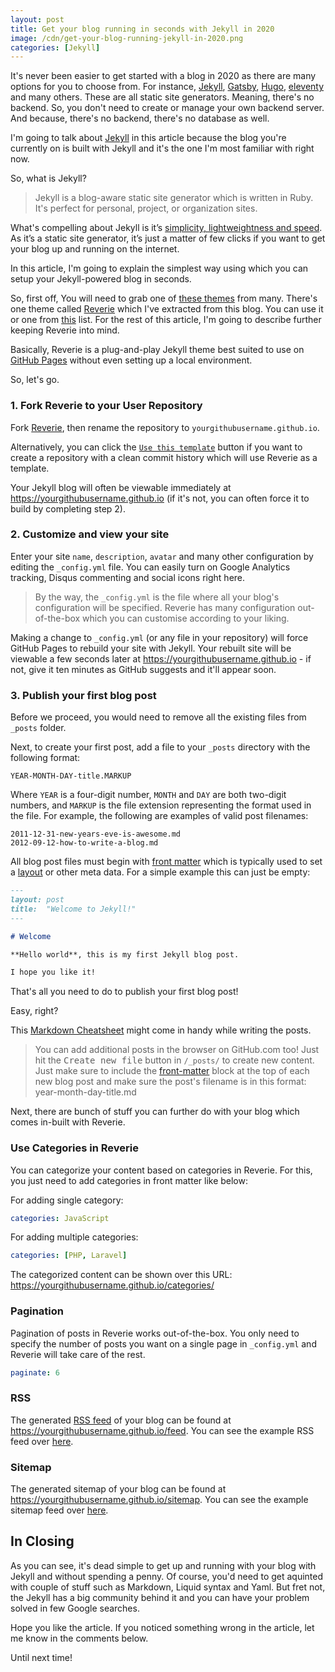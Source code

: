 ```yaml
---
layout: post
title: Get your blog running in seconds with Jekyll in 2020
image: /cdn/get-your-blog-running-jekyll-in-2020.png
categories: [Jekyll]
---
```


It's never been easier to get started with a blog in 2020 as there are many options for you to choose from. For instance, [Jekyll](https://jekyllrb.com/), [Gatsby](https://www.gatsbyjs.org/), [Hugo](https://gohugo.io/), [eleventy](https://www.11ty.dev/) and many others. These are all static site generators. Meaning, there's no backend. So, you don't need to create or manage your own backend server. And because, there's no backend, there's no database as well. 

I'm going to talk about [Jekyll](https://jekyllrb.com/) in this article because the blog you're currently on is built with Jekyll and it's the one I'm most familiar with right now.

So, what is Jekyll?

> Jekyll is a blog-aware static site generator which is written in Ruby. It's perfect for personal, project, or organization sites. 

What's compelling about Jekyll is it’s [simplicity, lightweightness and speed](/why-choose-jekyll-blogging-over-other-platforms/). As it’s a static site generator, it’s just a matter of few clicks if you want to get your blog up and running on the internet.

In this article, I'm going to explain the simplest way using which you can setup your Jekyll-powered blog in seconds.

So, first off, You will need to grab one of [these themes](https://github.com/topics/jekyll-theme) from many. There's one theme called [Reverie](https://github.com/amitmerchant1990/reverie) which I've extracted from this blog. You can use it or one from [this](https://github.com/topics/jekyll-theme) list. For the rest of this article, I'm going to describe further keeping Reverie into mind.

Basically, Reverie is a plug-and-play Jekyll theme best suited to use on [GitHub Pages](https://pages.github.com/) without even setting up a local environment.

So, let's go.

### 1. Fork Reverie to your User Repository

Fork [Reverie](https://github.com/amitmerchant1990/reverie), then rename the repository to `yourgithubusername.github.io`.

Alternatively, you can click the [`Use this template`](https://github.com/amitmerchant1990/reverie/generate) button if you want to create a repository with a clean commit history which will use Reverie as a template.

Your Jekyll blog will often be viewable immediately at <https://yourgithubusername.github.io> (if it's not, you can often force it to build by completing step 2).

### 2. Customize and view your site

Enter your site `name`, `description`, `avatar` and many other configuration by editing the `_config.yml` file. You can easily turn on Google Analytics tracking, Disqus commenting and social icons right here.

> By the way, the `_config.yml` is the file where all your blog's configuration will be specified. Reverie has many configuration out-of-the-box which you can customise according to your liking.

Making a change to `_config.yml` (or any file in your repository) will force GitHub Pages to rebuild your site with Jekyll. Your rebuilt site will be viewable a few seconds later at <https://yourgithubusername.github.io> - if not, give it ten minutes as GitHub suggests and it'll appear soon.

### 3. Publish your first blog post

Before we proceed, you would need to remove all the existing files from `_posts` folder.

Next, to create your first post, add a file to your `_posts` directory with the following format:

```
YEAR-MONTH-DAY-title.MARKUP
```

Where `YEAR` is a four-digit number, `MONTH` and `DAY` are both two-digit numbers, and `MARKUP` is the file extension representing the format used in the file. For example, the following are examples of valid post filenames:

```
2011-12-31-new-years-eve-is-awesome.md
2012-09-12-how-to-write-a-blog.md
```

All blog post files must begin with [front matter](https://jekyllrb.com/docs/front-matter/) which is typically used to set a [layout](https://jekyllrb.com/docs/layouts/) or other meta data. For a simple example this can just be empty:

```md
---
layout: post
title:  "Welcome to Jekyll!"
---

# Welcome

**Hello world**, this is my first Jekyll blog post.

I hope you like it!
```

That's all you need to do to publish your first blog post! 

Easy, right?

This [Markdown Cheatsheet](https://github.com/adam-p/markdown-here/wiki/Markdown-Cheatsheet) might come in handy while writing the posts.

> You can add additional posts in the browser on GitHub.com too! Just hit the <kbd>Create new file</kbd> button in `/_posts/` to create new content. Just make sure to include the [front-matter](http://jekyllrb.com/docs/frontmatter/) block at the top of each new blog post and make sure the post's filename is in this format: year-month-day-title.md

Next, there are bunch of stuff you can further do with your blog which comes in-built with Reverie.

### Use Categories in Reverie

You can categorize your content based on categories in Reverie. For this, you just need to add categories in front matter like below:

For adding single category:

```yml
categories: JavaScript
```

For adding multiple categories:

```yml
categories: [PHP, Laravel]
```

The categorized content can be shown over this URL: https://yourgithubusername.github.io/categories/

### Pagination

Pagination of posts in Reverie works out-of-the-box. You only need to specify the number of posts you want on a single page in `_config.yml` and Reverie will take care of the rest.

```yml
paginate: 6
```

### RSS

The generated [RSS feed](https://en.wikipedia.org/wiki/RSS) of your blog can be found at https://yourgithubusername.github.io/feed. You can see the example RSS feed over [here](https://reverie-jekyll.netlify.app/feed.xml).

### Sitemap

The generated sitemap of your blog can be found at https://yourgithubusername.github.io/sitemap. You can see the example sitemap feed over [here](https://reverie-jekyll.netlify.app/sitemap).

## In Closing

As you can see, it's dead simple to get up and running with your blog with Jekyll and without spending a penny. Of course, you'd need to get aquinted with couple of stuff such as Markdown, Liquid syntax and Yaml. But fret not, the Jekyll has a big community behind it and you can have your problem solved in few Google searches.

Hope you like the article. If you noticed something wrong in the article, let me know in the comments below.

Until next time!




